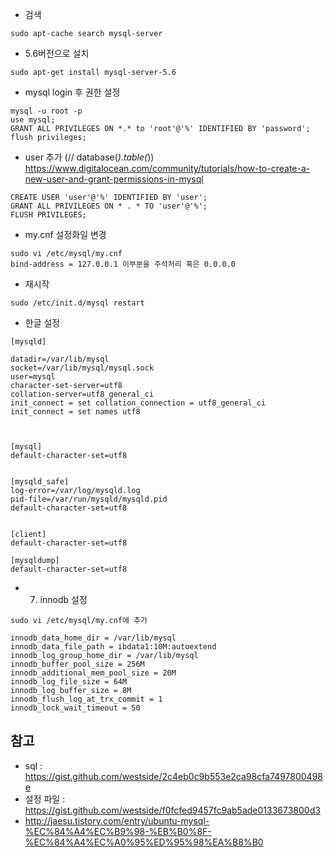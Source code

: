 * 검색
```
sudo apt-cache search mysql-server
```

* 5.6버전으로 설치
```
sudo apt-get install mysql-server-5.6
```

* mysql login 후 권한 설정
```
mysql -u root -p
use mysql;
GRANT ALL PRIVILEGES ON *.* to 'root'@'%' IDENTIFIED BY 'password';
flush privileges;
```

* user 추가 (// database(*).table(*)) https://www.digitalocean.com/community/tutorials/how-to-create-a-new-user-and-grant-permissions-in-mysql
```
CREATE USER 'user'@'%' IDENTIFIED BY 'user';
GRANT ALL PRIVILEGES ON * . * TO 'user'@'%';    
FLUSH PRIVILEGES;
```

* my.cnf 설정화일 변경
```
sudo vi /etc/mysql/my.cnf
bind-address = 127.0.0.1 이부분을 주석처리 혹은 0.0.0.0
```

* 재시작 
```
sudo /etc/init.d/mysql restart
```

* 한글 설정
```
[mysqld]

datadir=/var/lib/mysql
socket=/var/lib/mysql/mysql.sock
user=mysql
character-set-server=utf8
collation-server=utf8_general_ci
init_connect = set collation_connection = utf8_general_ci
init_connect = set names utf8

 

[mysql]
default-character-set=utf8
 

[mysqld_safe]
log-error=/var/log/mysqld.log
pid-file=/var/run/mysqld/mysqld.pid
default-character-set=utf8
 

[client]
default-character-set=utf8
 
[mysqldump]
default-character-set=utf8
```

* 7) innodb 설정
```
sudo vi /etc/mysql/my.cnf에 추가

innodb_data_home_dir = /var/lib/mysql
innodb_data_file_path = ibdata1:10M:autoextend
innodb_log_group_home_dir = /var/lib/mysql
innodb_buffer_pool_size = 256M
innodb_additional_mem_pool_size = 20M
innodb_log_file_size = 64M
innodb_log_buffer_size = 8M
innodb_flush_log_at_trx_commit = 1
innodb_lock_wait_timeout = 50
```

## 참고
* sql : https://gist.github.com/westside/2c4eb0c9b553e2ca98cfa7497800498e
* 설정 파일 : https://gist.github.com/westside/f0fcfed9457fc9ab5ade0133673800d3
* http://jaesu.tistory.com/entry/ubuntu-mysql-%EC%84%A4%EC%B9%98-%EB%B0%8F-%EC%84%A4%EC%A0%95%ED%95%98%EA%B8%B0
